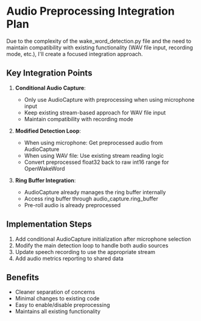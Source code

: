 # Audio Preprocessing Integration Plan

Due to the complexity of the wake_word_detection.py file and the need to maintain compatibility with existing functionality (WAV file input, recording mode, etc.), I'll create a focused integration approach.

## Key Integration Points

1. **Conditional Audio Capture**:
   - Only use AudioCapture with preprocessing when using microphone input
   - Keep existing stream-based approach for WAV file input
   - Maintain compatibility with recording mode

2. **Modified Detection Loop**:
   - When using microphone: Get preprocessed audio from AudioCapture
   - When using WAV file: Use existing stream reading logic
   - Convert preprocessed float32 back to raw int16 range for OpenWakeWord

3. **Ring Buffer Integration**:
   - AudioCapture already manages the ring buffer internally
   - Access ring buffer through audio_capture.ring_buffer
   - Pre-roll audio is already preprocessed

## Implementation Steps

1. Add conditional AudioCapture initialization after microphone selection
2. Modify the main detection loop to handle both audio sources
3. Update speech recording to use the appropriate stream
4. Add audio metrics reporting to shared data

## Benefits

- Cleaner separation of concerns
- Minimal changes to existing code
- Easy to enable/disable preprocessing
- Maintains all existing functionality